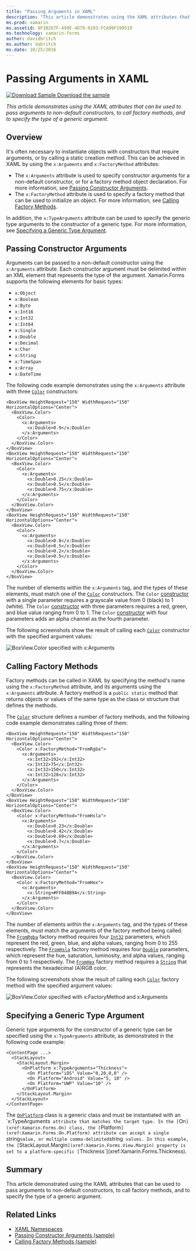 ```yaml
---
title: "Passing Arguments in XAML"
description: "This article demonstrates using the XAML attributes that can be used to pass arguments to non-default constructors, to call factory methods, and to specify the type of a generic argument."
ms.prod: xamarin
ms.assetid: 8F3B267F-499E-4D79-9193-FCA99F199519
ms.technology: xamarin-forms
author: davidbritch
ms.author: dabritch
ms.date: 10/25/2016
---
```


# Passing Arguments in XAML

[![Download Sample](~/media/shared/download.png) Download the sample](https://docs.microsoft.com/samples/xamarin/xamarin-forms-samples/xaml-passingconstructorarguments)

_This article demonstrates using the XAML attributes that can be used to pass arguments to non-default constructors, to call factory methods, and to specify the type of a generic argument._

## Overview

It's often necessary to instantiate objects with constructors that require arguments, or by calling a static creation method. This can be achieved in XAML by using the `x:Arguments` and `x:FactoryMethod` attributes:

- The `x:Arguments` attribute is used to specify constructor arguments for a non-default constructor, or for a factory method object declaration. For more information, see [Passing Constructor Arguments](#constructor_arguments).
- The `x:FactoryMethod` attribute is used to specify a factory method that can be used to initialize an object. For more information, see [Calling Factory Methods](#factory_methods).

In addition, the `x:TypeArguments` attribute can be used to specify the generic type arguments to the constructor of a generic type. For more information, see [Specifying a Generic Type Argument](#generic_type_arguments).

<a name="constructor_arguments" />

## Passing Constructor Arguments

Arguments can be passed to a non-default constructor using the `x:Arguments` attribute. Each constructor argument must be delimited within an XML element that represents the type of the argument. Xamarin.Forms supports the following elements for basic types:

- `x:Object`
- `x:Boolean`
- `x:Byte`
- `x:Int16`
- `x:Int32`
- `x:Int64`
- `x:Single`
- `x:Double`
- `x:Decimal`
- `x:Char`
- `x:String`
- `x:TimeSpan`
- `x:Array`
- `x:DateTime`

The following code example demonstrates using the `x:Arguments` attribute with three [`Color`](xref:Xamarin.Forms.Color) constructors:

```xaml
<BoxView HeightRequest="150" WidthRequest="150" HorizontalOptions="Center">
  <BoxView.Color>
    <Color>
      <x:Arguments>
        <x:Double>0.9</x:Double>
      </x:Arguments>
    </Color>
  </BoxView.Color>
</BoxView>
<BoxView HeightRequest="150" WidthRequest="150" HorizontalOptions="Center">
  <BoxView.Color>
    <Color>
      <x:Arguments>
        <x:Double>0.25</x:Double>
        <x:Double>0.5</x:Double>
        <x:Double>0.75</x:Double>
      </x:Arguments>
    </Color>
  </BoxView.Color>
</BoxView>
<BoxView HeightRequest="150" WidthRequest="150" HorizontalOptions="Center">
  <BoxView.Color>
    <Color>
      <x:Arguments>
        <x:Double>0.8</x:Double>
        <x:Double>0.5</x:Double>
        <x:Double>0.2</x:Double>
        <x:Double>0.5</x:Double>
      </x:Arguments>
    </Color>
  </BoxView.Color>
</BoxView>
```

The number of elements within the `x:Arguments` tag, and the types of these elements, must match one of the [`Color`](xref:Xamarin.Forms.Color) constructors. The `Color` [constructor](xref:Xamarin.Forms.Color.%23ctor(System.Double)) with a single parameter requires a grayscale value from 0 (black) to 1 (white). The `Color` [constructor](xref:Xamarin.Forms.Color.%23ctor(System.Double,System.Double,System.Double)) with three parameters requires a red, green, and blue value ranging from 0 to 1. The `Color` [constructor](xref:Xamarin.Forms.Color.%23ctor(System.Double,System.Double,System.Double,System.Double)) with four parameters adds an alpha channel as the fourth parameter.

The following screenshots show the result of calling each [`Color`](xref:Xamarin.Forms.Color) constructor with the specified argument values:

![BoxView.Color specified with x:Arguments](passing-arguments-images/passing-arguments.png)

<a name="factory_methods" />

## Calling Factory Methods

Factory methods can be called in XAML by specifying the method's name using the `x:FactoryMethod` attribute, and its arguments using the `x:Arguments` attribute. A factory method is a `public static` method that returns objects or values of the same type as the class or structure that defines the methods.

The [`Color`](xref:Xamarin.Forms.Color) structure defines a number of factory methods, and the following code example demonstrates calling three of them:

```xaml
<BoxView HeightRequest="150" WidthRequest="150" HorizontalOptions="Center">
  <BoxView.Color>
    <Color x:FactoryMethod="FromRgba">
      <x:Arguments>
        <x:Int32>192</x:Int32>
        <x:Int32>75</x:Int32>
        <x:Int32>150</x:Int32>
        <x:Int32>128</x:Int32>
      </x:Arguments>
    </Color>
  </BoxView.Color>
</BoxView>
<BoxView HeightRequest="150" WidthRequest="150" HorizontalOptions="Center">
  <BoxView.Color>
    <Color x:FactoryMethod="FromHsla">
      <x:Arguments>
        <x:Double>0.23</x:Double>
        <x:Double>0.42</x:Double>
        <x:Double>0.69</x:Double>
        <x:Double>0.7</x:Double>
      </x:Arguments>
    </Color>
  </BoxView.Color>
</BoxView>
<BoxView HeightRequest="150" WidthRequest="150" HorizontalOptions="Center">
  <BoxView.Color>
    <Color x:FactoryMethod="FromHex">
      <x:Arguments>
        <x:String>#FF048B9A</x:String>
      </x:Arguments>
    </Color>
  </BoxView.Color>
</BoxView>
```

The number of elements within the `x:Arguments` tag, and the types of these elements, must match the arguments of the factory method being called. The [`FromRgba`](xref:Xamarin.Forms.Color.FromRgba(System.Int32,System.Int32,System.Int32,System.Int32)) factory method requires four [`Int32`](https://docs.microsoft.com/dotnet/api/system.int32) parameters, which represent the red, green, blue, and alpha values, ranging from 0 to 255 respectively. The [`FromHsla`](xref:Xamarin.Forms.Color.FromHsla(System.Double,System.Double,System.Double,System.Double)) factory method requires four [`Double`](https://docs.microsoft.com/dotnet/api/system.double) parameters, which represent the hue, saturation, luminosity, and alpha values, ranging from 0 to 1 respectively. The [`FromHex`](xref:Xamarin.Forms.Color.FromHex(System.String)) factory method requires a [`String`](https://docs.microsoft.com/dotnet/api/system.string) that represents the hexadecimal (A)RGB color.

The following screenshots show the result of calling each [`Color`](xref:Xamarin.Forms.Color) factory method with the specified argument values:

![BoxView.Color specified with x:FactoryMethod and x:Arguments](passing-arguments-images/factory-methods.png)

<a name="generic_type_arguments" />

## Specifying a Generic Type Argument

Generic type arguments for the constructor of a generic type can be specified using the `x:TypeArguments` attribute, as demonstrated in the following code example:

```xaml
<ContentPage ...>
  <StackLayout>
    <StackLayout.Margin>
      <OnPlatform x:TypeArguments="Thickness">
        <On Platform="iOS" Value="0,20,0,0" />
        <On Platform="Android" Value="5, 10" />
        <On Platform="UWP" Value="10" />
      </OnPlatform>
    </StackLayout.Margin>
  </StackLayout>
</ContentPage>
```

The [`OnPlatform`](xref:Xamarin.Forms.OnPlatform`1) class is a generic class and must be instantiated with an `x:TypeArguments` attribute that matches the target type. In the [`On`](xref:Xamarin.Forms.On) class, the [`Platform`](xref:Xamarin.Forms.On.Platform) attribute can accept a single `string` value, or multiple comma-delimited `string` values. In this example, the [`StackLayout.Margin`](xref:Xamarin.Forms.View.Margin) property is set to a platform-specific [`Thickness`](xref:Xamarin.Forms.Thickness).

## Summary

This article demonstrated using the XAML attributes that can be used to pass arguments to non-default constructors, to call factory methods, and to specify the type of a generic argument.

## Related Links

- [XAML Namespaces](~/xamarin-forms/xaml/namespaces.md)
- [Passing Constructor Arguments (sample)](https://docs.microsoft.com/samples/xamarin/xamarin-forms-samples/xaml-passingconstructorarguments)
- [Calling Factory Methods (sample)](https://docs.microsoft.com/samples/xamarin/xamarin-forms-samples/xaml-callingfactorymethods)
